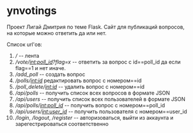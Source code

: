 # ynvotings
Проект Лигай Дмитрия по теме Flask.
Сайт для публикаций вопросов, на которые можно ответить да или нет.

Список url'ов:
1. */* -- лента 
2. */vote/<int:poll_id>?flag=x* -- ответить за вопрос с id==poll_id да если flag==1 и нет иначе.
3. */add_poll* -- создать вопрос
4. */polls/<int:id>* редактировать вопрос с номером==id
5. */poll_delete/<int:id>* -- удалить вопрос с номером==id
6. */api/polls* -- получить список всех вопросов в формате JSON
7. */api/users* -- получить список всех пользователей в формате JSON
8. */api/polls/<int:poll_id>* -- получить вопрос с номером==poll_id
9. */api/users/<int:user_id>* -- получить пользователя с номером==user_id
10. */login*, */logout*, */register* -- авторизоваться, выйти из аккаунта и зарегестрироваться соответственно
